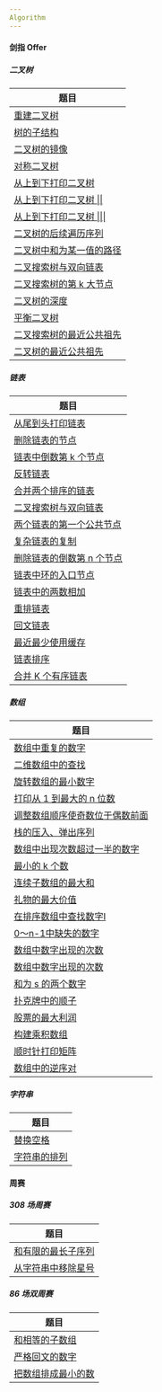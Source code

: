 ```yaml
---
Algorithm
---
```


#### 剑指 Offer

##### 二叉树

| 题目                                                         |
| ------------------------------------------------------------ |
| [重建二叉树](https://github.com/Omooo/Algorithm/blob/main/%E5%89%91%E6%8C%87%20Offer/%E4%BA%8C%E5%8F%89%E6%A0%91/%E9%87%8D%E5%BB%BA%E4%BA%8C%E5%8F%89%E6%A0%91.md) |
| [树的子结构](https://github.com/Omooo/Algorithm/blob/main/%E5%89%91%E6%8C%87%20Offer/%E4%BA%8C%E5%8F%89%E6%A0%91/%E6%A0%91%E7%9A%84%E5%AD%90%E7%BB%93%E6%9E%84.md) |
| [二叉树的镜像](https://github.com/Omooo/Algorithm/blob/main/%E5%89%91%E6%8C%87%20Offer/%E4%BA%8C%E5%8F%89%E6%A0%91/%E4%BA%8C%E5%8F%89%E6%A0%91%E7%9A%84%E9%95%9C%E5%83%8F.md) |
| [对称二叉树](https://github.com/Omooo/Algorithm/blob/main/%E5%89%91%E6%8C%87%20Offer/%E4%BA%8C%E5%8F%89%E6%A0%91/%E5%AF%B9%E7%A7%B0%E4%BA%8C%E5%8F%89%E6%A0%91.md) |
| [从上到下打印二叉树 ](https://github.com/Omooo/Algorithm/blob/main/%E5%89%91%E6%8C%87%20Offer/%E4%BA%8C%E5%8F%89%E6%A0%91/%E4%BB%8E%E4%B8%8A%E5%88%B0%E4%B8%8B%E6%89%93%E5%8D%B0%E4%BA%8C%E5%8F%89%E6%A0%91.md) |
| [从上到下打印二叉树 \|\|](https://github.com/Omooo/Algorithm/blob/main/%E5%89%91%E6%8C%87%20Offer/%E4%BA%8C%E5%8F%89%E6%A0%91/%E4%BB%8E%E4%B8%8A%E5%88%B0%E4%B8%8B%E6%89%93%E5%8D%B0%E4%BA%8C%E5%8F%89%E6%A0%91%7C%7C.md) |
| [从上到下打印二叉树 \|\|\|](https://github.com/Omooo/Algorithm/blob/main/%E5%89%91%E6%8C%87%20Offer/%E4%BA%8C%E5%8F%89%E6%A0%91/%E4%BB%8E%E4%B8%8A%E5%88%B0%E4%B8%8B%E6%89%93%E5%8D%B0%E4%BA%8C%E5%8F%89%E6%A0%91%7C%7C%7C.md) |
| [二叉树的后续遍历序列](https://github.com/Omooo/Algorithm/blob/main/%E5%89%91%E6%8C%87%20Offer/%E4%BA%8C%E5%8F%89%E6%A0%91/%E4%BA%8C%E5%8F%89%E6%A0%91%E7%9A%84%E5%90%8E%E7%BB%AD%E9%81%8D%E5%8E%86%E5%BA%8F%E5%88%97.md) |
| [二叉树中和为某一值的路径](https://github.com/Omooo/Algorithm/blob/main/%E5%89%91%E6%8C%87%20Offer/%E4%BA%8C%E5%8F%89%E6%A0%91/%E4%BA%8C%E5%8F%89%E6%A0%91%E4%B8%AD%E5%92%8C%E4%B8%BA%E6%9F%90%E4%B8%80%E5%80%BC%E7%9A%84%E8%B7%AF%E5%BE%84.md) |
| [二叉搜索树与双向链表](https://github.com/Omooo/Algorithm/blob/main/%E5%89%91%E6%8C%87%20Offer/%E4%BA%8C%E5%8F%89%E6%A0%91/%E4%BA%8C%E5%8F%89%E6%90%9C%E7%B4%A2%E6%A0%91%E4%B8%8E%E5%8F%8C%E5%90%91%E9%93%BE%E8%A1%A8.md) |
| [二叉搜索树的第 k 大节点](https://github.com/Omooo/Algorithm/blob/main/%E5%89%91%E6%8C%87%20Offer/%E4%BA%8C%E5%8F%89%E6%A0%91/%E4%BA%8C%E5%8F%89%E6%90%9C%E7%B4%A2%E6%A0%91%E7%9A%84%E7%AC%AC%20k%20%E5%A4%A7%E8%8A%82%E7%82%B9.md) |
| [二叉树的深度](https://github.com/Omooo/Algorithm/blob/main/%E5%89%91%E6%8C%87%20Offer/%E4%BA%8C%E5%8F%89%E6%A0%91/%E4%BA%8C%E5%8F%89%E6%A0%91%E7%9A%84%E6%B7%B1%E5%BA%A6.md) |
| [平衡二叉树](https://github.com/Omooo/Algorithm/blob/main/%E5%89%91%E6%8C%87%20Offer/%E4%BA%8C%E5%8F%89%E6%A0%91/%E5%B9%B3%E8%A1%A1%E4%BA%8C%E5%8F%89%E6%A0%91.md) |
| [二叉搜索树的最近公共祖先](https://github.com/Omooo/Algorithm/blob/main/%E5%89%91%E6%8C%87%20Offer/%E4%BA%8C%E5%8F%89%E6%A0%91/%E4%BA%8C%E5%8F%89%E6%90%9C%E7%B4%A2%E6%A0%91%E7%9A%84%E6%9C%80%E8%BF%91%E5%85%AC%E5%85%B1%E7%A5%96%E5%85%88.md) |
| [二叉树的最近公共祖先](https://github.com/Omooo/Algorithm/blob/main/%E5%89%91%E6%8C%87%20Offer/%E4%BA%8C%E5%8F%89%E6%A0%91/%E4%BA%8C%E5%8F%89%E6%A0%91%E7%9A%84%E6%9C%80%E8%BF%91%E5%85%AC%E5%85%B1%E7%A5%96%E5%85%88.md) |

##### 链表

| 题目                                                         |
| ------------------------------------------------------------ |
| [从尾到头打印链表](https://github.com/Omooo/Algorithm/blob/main/%E5%89%91%E6%8C%87%20Offer/%E9%93%BE%E8%A1%A8/%E4%BB%8E%E5%B0%BE%E5%88%B0%E5%A4%B4%E6%89%93%E5%8D%B0%E9%93%BE%E8%A1%A8.md) |
| [删除链表的节点](https://github.com/Omooo/Algorithm/blob/main/%E5%89%91%E6%8C%87%20Offer/%E9%93%BE%E8%A1%A8/%E5%88%A0%E9%99%A4%E9%93%BE%E8%A1%A8%E7%9A%84%E8%8A%82%E7%82%B9.md) |
| [链表中倒数第 k 个节点](https://github.com/Omooo/Algorithm/blob/main/%E5%89%91%E6%8C%87%20Offer/%E9%93%BE%E8%A1%A8/%E9%93%BE%E8%A1%A8%E4%B8%AD%E5%80%92%E6%95%B0%E7%AC%AC%20k%20%E4%B8%AA%E8%8A%82%E7%82%B9.md) |
| [反转链表](https://github.com/Omooo/Algorithm/blob/main/%E5%89%91%E6%8C%87%20Offer/%E9%93%BE%E8%A1%A8/%E5%8F%8D%E8%BD%AC%E9%93%BE%E8%A1%A8.md) |
| [合并两个排序的链表](https://github.com/Omooo/Algorithm/blob/main/%E5%89%91%E6%8C%87%20Offer/%E9%93%BE%E8%A1%A8/%E5%90%88%E5%B9%B6%E4%B8%A4%E4%B8%AA%E6%8E%92%E5%BA%8F%E7%9A%84%E9%93%BE%E8%A1%A8.md) |
| [二叉搜索树与双向链表](https://github.com/Omooo/Algorithm/blob/main/%E5%89%91%E6%8C%87%20Offer/%E9%93%BE%E8%A1%A8/%E4%BA%8C%E5%8F%89%E6%90%9C%E7%B4%A2%E6%A0%91%E4%B8%8E%E5%8F%8C%E5%90%91%E9%93%BE%E8%A1%A8.md) |
| [两个链表的第一个公共节点](https://github.com/Omooo/Algorithm/blob/main/%E5%89%91%E6%8C%87%20Offer/%E9%93%BE%E8%A1%A8/%E4%B8%A4%E4%B8%AA%E9%93%BE%E8%A1%A8%E7%9A%84%E7%AC%AC%E4%B8%80%E4%B8%AA%E5%85%AC%E5%85%B1%E8%8A%82%E7%82%B9.md) |
| [复杂链表的复制](https://github.com/Omooo/Algorithm/blob/main/%E5%89%91%E6%8C%87%20Offer/%E9%93%BE%E8%A1%A8/%E5%A4%8D%E6%9D%82%E9%93%BE%E8%A1%A8%E7%9A%84%E5%A4%8D%E5%88%B6.md) |
| [删除链表的倒数第 n 个节点](https://github.com/Omooo/Algorithm/blob/main/%E5%89%91%E6%8C%87%20Offer/%E9%93%BE%E8%A1%A8/%E5%88%A0%E9%99%A4%E9%93%BE%E8%A1%A8%E7%9A%84%E5%80%92%E6%95%B0%E7%AC%AC%20n%20%E4%B8%AA%E8%8A%82%E7%82%B9.md) |
| [链表中环的入口节点](https://github.com/Omooo/Algorithm/blob/main/%E5%89%91%E6%8C%87%20Offer/%E9%93%BE%E8%A1%A8/%E9%93%BE%E8%A1%A8%E4%B8%AD%E7%8E%AF%E7%9A%84%E5%85%A5%E5%8F%A3%E8%8A%82%E7%82%B9.md) |
| [链表中的两数相加](https://github.com/Omooo/Algorithm/blob/main/%E5%89%91%E6%8C%87%20Offer/%E9%93%BE%E8%A1%A8/%E9%93%BE%E8%A1%A8%E4%B8%AD%E7%9A%84%E4%B8%A4%E6%95%B0%E7%9B%B8%E5%8A%A0.md) |
| [重排链表](https://github.com/Omooo/Algorithm/blob/main/%E5%89%91%E6%8C%87%20Offer/%E9%93%BE%E8%A1%A8/%E9%87%8D%E6%8E%92%E9%93%BE%E8%A1%A8.md) |
| [回文链表](https://github.com/Omooo/Algorithm/blob/main/%E5%89%91%E6%8C%87%20Offer/%E9%93%BE%E8%A1%A8/%E5%9B%9E%E6%96%87%E9%93%BE%E8%A1%A8.md) |
| [最近最少使用缓存](https://github.com/Omooo/Algorithm/blob/main/%E5%89%91%E6%8C%87%20Offer/%E9%93%BE%E8%A1%A8/%E6%9C%80%E8%BF%91%E6%9C%80%E5%B0%91%E4%BD%BF%E7%94%A8%E7%BC%93%E5%AD%98.md) |
| [链表排序](https://github.com/Omooo/Algorithm/blob/main/%E5%89%91%E6%8C%87%20Offer/%E9%93%BE%E8%A1%A8/%E9%93%BE%E8%A1%A8%E6%8E%92%E5%BA%8F.md) |
| [合并 K 个有序链表](https://github.com/Omooo/Algorithm/blob/main/%E5%89%91%E6%8C%87%20Offer/%E9%93%BE%E8%A1%A8/%E5%90%88%E5%B9%B6%20K%20%E4%B8%AA%E6%9C%89%E5%BA%8F%E9%93%BE%E8%A1%A8.md) |

##### 数组

| 题目                                                         |
| ------------------------------------------------------------ |
| [数组中重复的数字](https://github.com/Omooo/Algorithm/blob/main/%E5%89%91%E6%8C%87%20Offer/%E6%95%B0%E7%BB%84/%E6%95%B0%E7%BB%84%E4%B8%AD%E9%87%8D%E5%A4%8D%E7%9A%84%E6%95%B0%E5%AD%97.md) |
| [二维数组中的查找](https://github.com/Omooo/Algorithm/blob/main/%E5%89%91%E6%8C%87%20Offer/%E6%95%B0%E7%BB%84/%E4%BA%8C%E7%BB%B4%E6%95%B0%E7%BB%84%E4%B8%AD%E7%9A%84%E6%9F%A5%E6%89%BE.md) |
| [旋转数组的最小数字](https://github.com/Omooo/Algorithm/blob/main/%E5%89%91%E6%8C%87%20Offer/%E6%95%B0%E7%BB%84/%E6%97%8B%E8%BD%AC%E6%95%B0%E7%BB%84%E7%9A%84%E6%9C%80%E5%B0%8F%E6%95%B0%E5%AD%97.md) |
| [打印从 1 到最大的 n 位数](https://github.com/Omooo/Algorithm/blob/main/%E5%89%91%E6%8C%87%20Offer/%E6%95%B0%E7%BB%84/%E6%89%93%E5%8D%B0%E4%BB%8E%201%20%E5%88%B0%E6%9C%80%E5%A4%A7%E7%9A%84%20n%20%E4%BD%8D%E6%95%B0.md) |
| [调整数组顺序使奇数位于偶数前面](https://github.com/Omooo/Algorithm/blob/main/%E5%89%91%E6%8C%87%20Offer/%E6%95%B0%E7%BB%84/%E8%B0%83%E6%95%B4%E6%95%B0%E7%BB%84%E9%A1%BA%E5%BA%8F%E4%BD%BF%E5%A5%87%E6%95%B0%E4%BD%8D%E4%BA%8E%E5%81%B6%E6%95%B0%E5%89%8D%E9%9D%A2.md) |
| [栈的压入、弹出序列](https://github.com/Omooo/Algorithm/blob/main/%E5%89%91%E6%8C%87%20Offer/%E6%95%B0%E7%BB%84/%E6%A0%88%E7%9A%84%E5%8E%8B%E5%85%A5%E3%80%81%E5%BC%B9%E5%87%BA%E5%BA%8F%E5%88%97.md) |
| [数组中出现次数超过一半的数字](https://github.com/Omooo/Algorithm/blob/main/%E5%89%91%E6%8C%87%20Offer/%E6%95%B0%E7%BB%84/%E6%95%B0%E7%BB%84%E4%B8%AD%E5%87%BA%E7%8E%B0%E6%AC%A1%E6%95%B0%E8%B6%85%E8%BF%87%E4%B8%80%E5%8D%8A%E7%9A%84%E6%95%B0%E5%AD%97.md) |
| [最小的 k 个数](https://github.com/Omooo/Algorithm/blob/main/%E5%89%91%E6%8C%87%20Offer/%E6%95%B0%E7%BB%84/%E6%9C%80%E5%B0%8F%E7%9A%84%20k%20%E4%B8%AA%E6%95%B0.md) |
| [连续子数组的最大和](https://github.com/Omooo/Algorithm/blob/main/%E5%89%91%E6%8C%87%20Offer/%E6%95%B0%E7%BB%84/%E8%BF%9E%E7%BB%AD%E5%AD%90%E6%95%B0%E7%BB%84%E7%9A%84%E6%9C%80%E5%A4%A7%E5%92%8C.md) |
| [礼物的最大价值](https://github.com/Omooo/Algorithm/blob/main/%E5%89%91%E6%8C%87%20Offer/%E6%95%B0%E7%BB%84/%E7%A4%BC%E7%89%A9%E7%9A%84%E6%9C%80%E5%A4%A7%E4%BB%B7%E5%80%BC.md) |
| [在排序数组中查找数字I](https://github.com/Omooo/Algorithm/blob/main/%E5%89%91%E6%8C%87%20Offer/%E6%95%B0%E7%BB%84/%E5%9C%A8%E6%8E%92%E5%BA%8F%E6%95%B0%E7%BB%84%E4%B8%AD%E6%9F%A5%E6%89%BE%E6%95%B0%E5%AD%97I.md) |
| [0～n-1中缺失的数字](https://github.com/Omooo/Algorithm/blob/main/%E5%89%91%E6%8C%87%20Offer/%E6%95%B0%E7%BB%84/0%EF%BD%9En-1%20%E4%B8%AD%E7%BC%BA%E5%A4%B1%E7%9A%84%E6%95%B0%E5%AD%97.md) |
| [数组中数字出现的次数](https://github.com/Omooo/Algorithm/blob/main/%E5%89%91%E6%8C%87%20Offer/%E6%95%B0%E7%BB%84/%E6%95%B0%E7%BB%84%E4%B8%AD%E6%95%B0%E5%AD%97%E5%87%BA%E7%8E%B0%E7%9A%84%E6%AC%A1%E6%95%B0.md) |
| [数组中数字出现的次数](https://github.com/Omooo/Algorithm/blob/main/%E5%89%91%E6%8C%87%20Offer/%E6%95%B0%E7%BB%84/%E6%95%B0%E7%BB%84%E4%B8%AD%E6%95%B0%E5%AD%97%E5%87%BA%E7%8E%B0%E7%9A%84%E6%AC%A1%E6%95%B0%20%7C%7C.md) |
| [和为 s 的两个数字](https://github.com/Omooo/Algorithm/blob/main/%E5%89%91%E6%8C%87%20Offer/%E6%95%B0%E7%BB%84/%E5%92%8C%E4%B8%BA%20s%20%E7%9A%84%E4%B8%A4%E4%B8%AA%E6%95%B0%E5%AD%97.md) |
| [扑克牌中的顺子](https://github.com/Omooo/Algorithm/blob/main/%E5%89%91%E6%8C%87%20Offer/%E6%95%B0%E7%BB%84/%E6%89%91%E5%85%8B%E7%89%8C%E4%B8%AD%E7%9A%84%E9%A1%BA%E5%AD%90.md) |
| [股票的最大利润](https://github.com/Omooo/Algorithm/blob/main/%E5%89%91%E6%8C%87%20Offer/%E6%95%B0%E7%BB%84/%E8%82%A1%E7%A5%A8%E7%9A%84%E6%9C%80%E5%A4%A7%E5%88%A9%E6%B6%A6.md) |
| [构建乘积数组](https://github.com/Omooo/Algorithm/blob/main/%E5%89%91%E6%8C%87%20Offer/%E6%95%B0%E7%BB%84/%E6%9E%84%E5%BB%BA%E4%B9%98%E7%A7%AF%E6%95%B0%E7%BB%84.md) |
| [顺时针打印矩阵](https://github.com/Omooo/Algorithm/blob/main/%E5%89%91%E6%8C%87%20Offer/%E6%95%B0%E7%BB%84/%E9%A1%BA%E6%97%B6%E9%92%88%E6%89%93%E5%8D%B0%E7%9F%A9%E9%98%B5.md) |
| [数组中的逆序对](https://github.com/Omooo/Algorithm/blob/main/%E5%89%91%E6%8C%87%20Offer/%E6%95%B0%E7%BB%84/%E6%95%B0%E7%BB%84%E4%B8%AD%E7%9A%84%E9%80%86%E5%BA%8F%E5%AF%B9.md) |

##### 字符串

| 题目                                                         |
| ------------------------------------------------------------ |
| [替换空格](https://github.com/Omooo/Algorithm/blob/main/%E5%89%91%E6%8C%87%20Offer/%E5%AD%97%E7%AC%A6%E4%B8%B2/%E6%9B%BF%E6%8D%A2%E7%A9%BA%E6%A0%BC.md) |
| [字符串的排列](https://github.com/Omooo/Algorithm/blob/main/%E5%89%91%E6%8C%87%20Offer/%E5%AD%97%E7%AC%A6%E4%B8%B2/%E5%AD%97%E7%AC%A6%E4%B8%B2%E7%9A%84%E6%8E%92%E5%88%97.md) |



#### 周赛

##### 308 场周赛

| 题目                                                         |
| ------------------------------------------------------------ |
| [和有限的最长子序列](https://github.com/Omooo/Algorithm/blob/main/Weekly%20Compeltition/308/%E5%92%8C%E6%9C%89%E9%99%90%E7%9A%84%E6%9C%80%E9%95%BF%E5%AD%90%E5%BA%8F%E5%88%97.md) |
| [从字符串中移除星号](https://github.com/Omooo/Algorithm/blob/main/Weekly%20Compeltition/308/%E4%BB%8E%E5%AD%97%E7%AC%A6%E4%B8%B2%E4%B8%AD%E7%A7%BB%E9%99%A4%E6%98%9F%E5%8F%B7.md) |

##### 86 场双周赛

| 题目                                                         |
| ------------------------------------------------------------ |
| [和相等的子数组](https://github.com/Omooo/Algorithm/blob/main/Weekly%20Compeltition/86/%E5%92%8C%E7%9B%B8%E7%AD%89%E7%9A%84%E5%AD%90%E6%95%B0%E7%BB%84.md) |
| [严格回文的数字](https://github.com/Omooo/Algorithm/blob/main/Weekly%20Compeltition/86/%E4%B8%A5%E6%A0%BC%E5%9B%9E%E6%96%87%E7%9A%84%E6%95%B0%E5%AD%97.md) |
| [把数组排成最小的数](https://github.com/Omooo/Algorithm/blob/main/%E5%89%91%E6%8C%87%20Offer/%E5%AD%97%E7%AC%A6%E4%B8%B2/%E6%8A%8A%E6%95%B0%E7%BB%84%E6%8E%92%E6%88%90%E6%9C%80%E5%B0%8F%E7%9A%84%E6%95%B0.md) |

